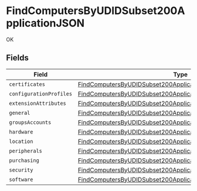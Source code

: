 # FindComputersByUDIDSubset200ApplicationJSON

OK


## Fields

| Field                                                                                                                                                             | Type                                                                                                                                                              | Required                                                                                                                                                          | Description                                                                                                                                                       |
| ----------------------------------------------------------------------------------------------------------------------------------------------------------------- | ----------------------------------------------------------------------------------------------------------------------------------------------------------------- | ----------------------------------------------------------------------------------------------------------------------------------------------------------------- | ----------------------------------------------------------------------------------------------------------------------------------------------------------------- |
| `certificates`                                                                                                                                                    | [FindComputersByUDIDSubset200ApplicationJSONCertificates](../../models/operations/findcomputersbyudidsubset200applicationjsoncertificates.md)[]                   | :heavy_minus_sign:                                                                                                                                                | N/A                                                                                                                                                               |
| `configurationProfiles`                                                                                                                                           | [FindComputersByUDIDSubset200ApplicationJSONConfigurationProfiles](../../models/operations/findcomputersbyudidsubset200applicationjsonconfigurationprofiles.md)[] | :heavy_minus_sign:                                                                                                                                                | N/A                                                                                                                                                               |
| `extensionAttributes`                                                                                                                                             | [FindComputersByUDIDSubset200ApplicationJSONExtensionAttributes](../../models/operations/findcomputersbyudidsubset200applicationjsonextensionattributes.md)[]     | :heavy_minus_sign:                                                                                                                                                | N/A                                                                                                                                                               |
| `general`                                                                                                                                                         | [FindComputersByUDIDSubset200ApplicationJSONGeneral](../../models/operations/findcomputersbyudidsubset200applicationjsongeneral.md)                               | :heavy_minus_sign:                                                                                                                                                | N/A                                                                                                                                                               |
| `groupsAccounts`                                                                                                                                                  | [FindComputersByUDIDSubset200ApplicationJSONGroupsAccounts](../../models/operations/findcomputersbyudidsubset200applicationjsongroupsaccounts.md)                 | :heavy_minus_sign:                                                                                                                                                | N/A                                                                                                                                                               |
| `hardware`                                                                                                                                                        | [FindComputersByUDIDSubset200ApplicationJSONHardware](../../models/operations/findcomputersbyudidsubset200applicationjsonhardware.md)                             | :heavy_minus_sign:                                                                                                                                                | N/A                                                                                                                                                               |
| `location`                                                                                                                                                        | [FindComputersByUDIDSubset200ApplicationJSONLocation](../../models/operations/findcomputersbyudidsubset200applicationjsonlocation.md)                             | :heavy_minus_sign:                                                                                                                                                | N/A                                                                                                                                                               |
| `peripherals`                                                                                                                                                     | [FindComputersByUDIDSubset200ApplicationJSONPeripherals](../../models/operations/findcomputersbyudidsubset200applicationjsonperipherals.md)                       | :heavy_minus_sign:                                                                                                                                                | N/A                                                                                                                                                               |
| `purchasing`                                                                                                                                                      | [FindComputersByUDIDSubset200ApplicationJSONPurchasing](../../models/operations/findcomputersbyudidsubset200applicationjsonpurchasing.md)                         | :heavy_minus_sign:                                                                                                                                                | N/A                                                                                                                                                               |
| `security`                                                                                                                                                        | [FindComputersByUDIDSubset200ApplicationJSONSecurity](../../models/operations/findcomputersbyudidsubset200applicationjsonsecurity.md)                             | :heavy_minus_sign:                                                                                                                                                | N/A                                                                                                                                                               |
| `software`                                                                                                                                                        | [FindComputersByUDIDSubset200ApplicationJSONSoftware](../../models/operations/findcomputersbyudidsubset200applicationjsonsoftware.md)                             | :heavy_minus_sign:                                                                                                                                                | N/A                                                                                                                                                               |